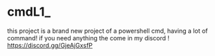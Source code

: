 # cmdL1_
this project is a brand new project of a powershell cmd, having a lot of command!
if you need anything the come in my discord ! https://discord.gg/GjeAjGxsfP
